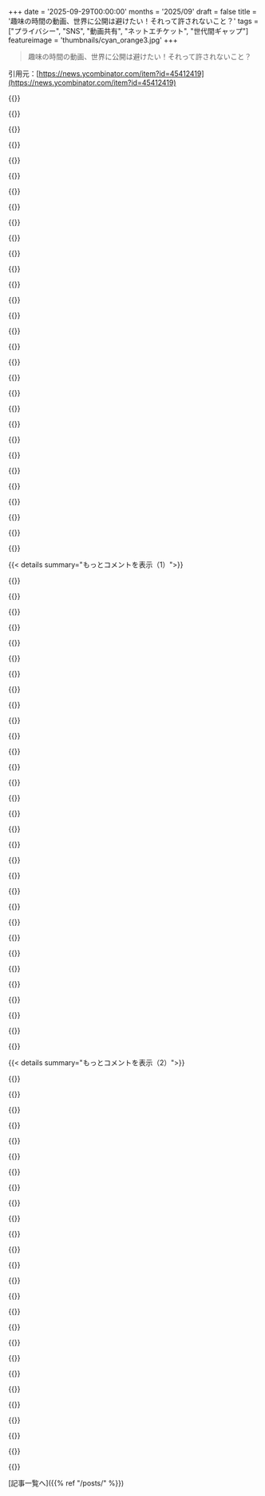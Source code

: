 +++
date = '2025-09-29T00:00:00'
months = '2025/09'
draft = false
title = '趣味の時間の動画、世界に公開は避けたい！それって許されないこと？'
tags = ["プライバシー", "SNS", "動画共有", "ネットエチケット", "世代間ギャップ"]
featureimage = 'thumbnails/cyan_orange3.jpg'
+++

> 趣味の時間の動画、世界に公開は避けたい！それって許されないこと？

引用元：[https://news.ycombinator.com/item?id=45412419](https://news.ycombinator.com/item?id=45412419)




{{<matomeQuote body="動画が写真よりプライバシー侵害と感じる。動画は受け入れろという意見は違和感があり、若い世代の「いつも録画されてる」という感覚から来てるのかも。たまに撮られるのと、毎週YouTubeにアップされるのは全然違う。後者だと誰かのパラソーシャル関係の脇役になるリスクがあるよ。" userName="eterm" createdAt="2025/09/29 12:03:49" color="#45d325">}}




{{<matomeQuote body="結婚式準備中に、新郎新婦の写真をSNSに載せないようゲストに頼むのはOKかという投稿を見て驚いた。ゲストは自分や会場の写真はOKだけど、新郎新婦はNG。SNS投稿は防げないとか、頼むのは失礼って意見も。SNSで新郎新婦の写真がないと非常識だと判断されるって主張まであった。世代間の隔たりを痛感したよ。" userName="gms7777" createdAt="2025/09/29 12:28:39" color="#ff33a1">}}




{{<matomeQuote body="自分のイベントで録画しないでって頼んだのに、もし録画したらそいつはクソ野郎だ。" userName="squigz" createdAt="2025/09/29 12:36:40" color="#45d325">}}




{{<matomeQuote body="結婚式は昔から最も根本的に公的なイベントだよ。多くの人に彼らが結ばれたことを知らせるのが目的さ。ゲストに写真撮影を頼まないなんて、とんでもない失態で、カップルの評判は完全に台無しになる。もし舞台恐怖症なら、静かでプライベートな挙式にすればいいんだよ。" userName="carlosjobim" createdAt="2025/09/29 13:43:53" color="">}}




{{<matomeQuote body="小中学生の俺の子どもたちが誕生日パーティーで兄姉がライブ配信してたんだけど、うちの子たちも俺もすごく嫌な気持ちになったんだ。だから、若い子たちもまだプライバシー侵害だと感じる子はいるってことだね。全てが失われたわけじゃないのかも。" userName="spicyusername" createdAt="2025/09/29 12:08:45" color="#ff33a1">}}




{{<matomeQuote body="プライバシーの概念や尊重を持ってる若者もいれば、そうじゃない人もいる。これは世代間のことじゃなくて、境界線の意識がない人が、同意なしに何でも世界中に配信しろって騒ぐテクノロジーを手に入れただけだよ。そういう人たちにイライラしてる若者もたくさんいるのは確かさ。" userName="siva7" createdAt="2025/09/29 12:14:18" color="#45d325">}}




{{<matomeQuote body="同意する。この前家族の集まりで、妻のいとこがライブ配信してたんだ。みんな、私的な会話がインターネットに生配信されてると分かったら激怒してたよ。同じやつが母親が死にかけてるときも同じことしてた。本当に信じられない。" userName="RajT88" createdAt="2025/09/29 12:43:43" color="#ff33a1">}}




{{<matomeQuote body="「私的な会話がインターネットに生配信されてると分かったらみんな激怒した」についてだけど、音声は動画とは違うよ。音声記録には法律で明示的な同意が必要だから、これは技術的に違法なんだ。" userName="lcnPylGDnU4H9OF" createdAt="2025/09/29 13:34:49" color="#ff5733">}}




{{<matomeQuote body="「結婚式は昔から最も根本的に公的なイベントだ」って意見だけど、なんでそう思うの？結婚式は公共の場所で行われることもあるけど、そうである必要はないし、招待されたゲスト（つまり一般人じゃない）だけが参列するのもごく普通だよ。" userName="justinclift" createdAt="2025/09/29 14:03:32" color="#45d325">}}




{{<matomeQuote body="アメリカのほとんどの州では、音声録音は一方が同意してればOKって法律があるんだって。" userName="greenavocado" createdAt="2025/09/29 13:38:49" color="">}}




{{<matomeQuote body="Gen Zだけど、動画撮られるのが嫌って気持ちはわかるよ。でも、公共の場では色んな人がいるから、受け入れるしかない部分もあるよね。タバコの煙とか、夜中のクラクションとかと同じさ。" userName="Gigachad" createdAt="2025/09/29 12:10:29" color="">}}




{{<matomeQuote body="写真も動画も両方嫌いだよ。ジムで変なポーズ中に勝手に撮られてSNSに載せられると超不快だし、不安になる。今の若者が不安障害多いのって、これのせいもあるんじゃないかな。<br>昔のパーティーではカメラなしでみんな踊って楽しんでたのに、誰かが撮り始めたら一気に場の雰囲気が悪くなった経験があるよ。カメラは楽しい時間を壊すんだ。" userName="al_borland" createdAt="2025/09/29 17:01:17" color="#ff5733">}}




{{<matomeQuote body="Hacker Newsには変な奴らが多いな。人を招待したイベントで変なルール押し付けるなよ。結婚式とか誕生日とかって、大人ならみんなのため、ホスピタリティのためにやるもんだろ。お前がボス面する場じゃないんだよ。<br>2025年になったら、礼儀とか社会常識は全部なくなったってことか？" userName="carlosjobim" createdAt="2025/09/29 14:35:54" color="">}}




{{<matomeQuote body="イギリスの結婚式ではプロがいるから写真撮るなって毎回言われてるのに、無視されるんだ。俺の結婚式でもゲストに台無しにされたよ。それに、公共の場で何か起きても、まず助けずにスマホで動画撮り始めるのも変だろ。" userName="physicsguy" createdAt="2025/09/29 14:23:13" color="#ff5c5c">}}




{{<matomeQuote body="ジムに他に良いところないの？もしオーナーの行動が嫌なら、お金払うのやめるべきだよ。" userName="lynx97" createdAt="2025/09/29 17:04:06" color="">}}




{{<matomeQuote body="俺の個人的な経験だとね、世代間のギャップって逆なんだ。若い人の方が公開される危険性をすごくよくわかってて、オンラインに載る可能性あるなら公共の場での行動にめっちゃ気を使ってるよ。" userName="AlecSchueler" createdAt="2025/09/29 12:14:41" color="">}}




{{<matomeQuote body="もうそのジムには行ってないよ。オーナーは戻ってきてって連絡してくるけど、他に良いジムが見つからなくて困ってるんだ。ジムを探す時は写真がめっちゃ参考になるのに、いざ会員になったら自分は撮られたくないって、なんか皮肉だよね。" userName="al_borland" createdAt="2025/09/29 17:09:28" color="">}}




{{<matomeQuote body="教会での結婚式は誰でも入れるオープンなものだよ。披露宴とは違うんだ。結婚は新聞とかでも公表されるし、証人も必要だろ。証人は一般の人たちの代表なんだからね。写真なんて後で確認するためだよ。結婚式を「プライベート」って考えるなんて、頭おかしいんじゃないか。" userName="ThrownOffGame" createdAt="2025/09/29 15:26:34" color="">}}




{{<matomeQuote body="今はみんなプライベートな場に移ってるよ。Discordグループとか、非公開のSNSアカウントとかね。実名でFacebookに投稿してた時代はとっくに終わったよ、リスクが多すぎるからね。でもYouTubeの短い動画に名前なしで映るくらいなら、たいしたリスクじゃないんじゃないかな。" userName="Gigachad" createdAt="2025/09/29 12:25:09" color="#ff5733">}}




{{<matomeQuote body="私が行ったAirsoftイベントは全部私有地だったよ。だから、プライベートなAirsoftフィールドを使って、撮影禁止を参加条件にすればいいんじゃない？もしルールを破ったら、不法侵入で対応できるしね。" userName="mothballed" createdAt="2025/09/29 12:13:32" color="#38d3d3">}}




{{<matomeQuote body="ほとんどのジムなら、人が映ってない良い写真を撮るのはそんなに難しくないはずじゃないかな？クラスの集合写真って、何か特別な価値があるの？" userName="detaro" createdAt="2025/09/29 17:11:17" color="">}}




{{<matomeQuote body="「教会での結婚式は誰でも入れる公開イベントだった」って言うけど、Blighty（イギリス）では普通の結婚式はほとんど招待制だよ。教会でやる結婚式も、役所や結婚式場みたいな世俗的な場所でやる結婚式もね。" userName="GJim" createdAt="2025/09/29 15:48:45" color="">}}




{{<matomeQuote body="招待客がいる結婚式でも公開イベントだよ。English（英語）だと“public”には「秘密じゃない」と「誰でも参加自由」の区別がないからね。この場合、「秘密じゃない結婚式」って話だよ。普通にゲストを呼ぶ結婚式なんて、最もオープンなイベントの一つなんだ。写真を撮らないでって頼むのは、アスリートが大きなスポーツイベントで「誰も写真を撮るな」って要求するようなものだよ。" userName="carlosjobim" createdAt="2025/09/29 14:17:58" color="">}}




{{<matomeQuote body="それが解決策だよ。もし記録されたくないなら、「撮影禁止」のイベントに参加すればいい。そんなイベントがないなら、それは運が悪かったってこと。Market（市場）は君の特別な要求を満たす義務はないんだ。もし十分な人が同じことを望むなら、自分でイベントを企画すればいい。" userName="scotty79" createdAt="2025/09/29 17:07:26" color="">}}




{{<matomeQuote body="US federal law（アメリカ合衆国連邦法）だと、One-Party Consent（一者同意の原則）って、会話の当事者じゃないとダメなんだ。だからほとんどのSecurity Cameras（防犯カメラ）は音声を録音しないんだよ。もし君がLive Streaming（ライブストリーミング）しながら、自分が参加してない会話を拾っちゃったら、それはfederal wiretapping laws（連邦盗聴法）に違反するんだ。" userName="webstrand" createdAt="2025/09/29 15:06:36" color="#38d3d3">}}




{{<matomeQuote body="もっとシンプルなジムでの解決策もあるよ。クラスの写真を撮る前に、写真に映りたくない人とか、公開されるのが嫌な人に事前に聞いて、写真を撮る数分間だけ画面から外れてもらえばいいんじゃない？" userName="aleph_minus_one" createdAt="2025/09/29 17:21:49" color="#785bff">}}




{{<matomeQuote body="これは主に文化的な問題だよ。「公開の場所にいるなら写真に映っても仕方ない」って考え方は、Anglo-Saxon（アングロサクソン）諸国以外ではあまり見られないんだ。UK（イギリス）は文化的にはAnglo-Saxon圏だけど、法律的には厳しいEU（欧州連合）の個人の権利を引き継いでるから、ちょっと特殊な場所なんだよね。" userName="weinzierl" createdAt="2025/09/29 13:20:33" color="#ff33a1">}}




{{<matomeQuote body="このコメント、全然記事の話題に合ってないよ。「The Free Market（自由市場）」って言葉を使って、Privacy（プライバシー）とかConsent（同意）とか、Digital Age（デジタル時代）のSocial Contracts（社会契約）についての有意義な議論を避けてるだけだよね。「Tough luck（運が悪かった）」なんて解決策じゃないし（「No-recording（撮影禁止）」のAirsoftイベントなんてまずないって知ってるでしょ？）。これって会話に何か加わってるの？" userName="soiltype" createdAt="2025/09/29 18:45:08" color="#ff33a1">}}




{{<matomeQuote body="昔から隠しカメラ／防犯カメラ／ホームビデオの映像を中心にしたTV番組がいっぱいあったじゃん？デジタルカメラやインターネットが普及するずっと前からね。だから、これって世代だけの問題じゃないと思うよ。" userName="agedclock" createdAt="2025/09/29 12:50:35" color="">}}




{{<matomeQuote body="もっといいのは、写真に撮られても気にしない人たち向けに無料のクラスを提供することだね。「会社のマーケティングの一部になること」って、商品やサービスの料金に含めるべきじゃないと思う。" userName="anigbrowl" createdAt="2025/09/29 18:28:22" color="">}}




{{< details summary="もっとコメントを表示（1）">}}

{{<matomeQuote body="気持ちは分かるけど、じゃあどうする？公共の場でカメラを回すたびに、そこにいる全員からモデルリリースフォームを取るの？俺が去年、駐車場の出口を撮影してたら、ある女性が車から「撮る権利はない！」って言ってきたんだ。でもオーストラリアの法律では、公共の場なら撮れるんだよ。別の時は、メルボルンでMV撮影してたら銀行の警備員が「ここでは撮れない」って言ってきたけど、警察が来て「つまんない話だな」って言って、結局撮影を続けられたんだ。" userName="jen729w" createdAt="2025/09/29 11:57:01" color="#ff5c5c">}}




{{<matomeQuote body="基本的な人間的品位の問題だよ。著者の言う通り「相手の同意なしに写真をネットに公開するのは、正当な理由がない限り間違ってる」ってこと。これは法律じゃなくて、社会的なルールのレベルだね。公共の場で非常識に撮影する人は、たとえ完全に合法でも、社会的報いを受けるべきだよ。現代における「公共の場でのプライバシー」について社会が考えるべきだと思うな。" userName="callc" createdAt="2025/09/29 14:22:33" color="">}}




{{<matomeQuote body="『基本的な人間的品位』は大事だけど、多くの人にとって品位を傷つけるのは、誰かの肌から跳ね返った光子を捉えることじゃなくて、その人がその光子を永久に自分のものだと主張できるって考えの方だろ。俺がいるからって、相手が視線を逸らす（またはカメラを向けない）べきだって言うのは、失礼だと思うね。" userName="jMyles" createdAt="2025/09/29 16:32:49" color="">}}




{{<matomeQuote body="そうだね。1995年にビーチで水着がずれたら、数人が見るだけで終わって、恥ずかしい思いをして忘れられただろうけど。2025年なら、それがネットに永遠に公開される可能性が高い。もしそれが分かったら、本当に気になって仕方ないはず。解決策は分からないけど、『プライベート』と『パブリック』の意味が根本的に変わってきてるってことは否定できないよ。昔は公共の場でももっとプライベートだったんだ。" userName="HankStallone" createdAt="2025/09/29 17:00:44" color="#ff5c5c">}}




{{<matomeQuote body="気にするなよ。どうせ体なんて数十年で朽ち果てるんだから。もし、あんたが死ぬまで待てないような非常識な奴らがいるなら、映像を記録した人じゃなくて、その非常識な奴らを追及すべきだろ。不便の原因はそいつらなんだからさ。" userName="scotty79" createdAt="2025/09/29 17:17:39" color="">}}




{{<matomeQuote body="あんたが『誰が気にするんだ』なんて言ってることのせいで、若い女の子たちが毎日命を落としてるんだよ。" userName="ilikecakeandpie" createdAt="2025/09/29 17:33:18" color="#ff5733">}}




{{<matomeQuote body="『モデルリリースフォームを全員から取るのはどうなのか？』ってとこ、5～10年前は公共の場での撮影の権利がネットのテック系サイトで話題になってたのに、風向きが変わったのが面白いね。本当に公共の場なら、写真や動画を撮られるのは当たり前だろ。モデルリリースフォームの義務化なんて、とんでもない二次的影響があるよ。子供を庭で撮っただけで、おせっかいな隣人に訴えられたりするかもだぞ。ジャーナリズムとかで考えたら、政治家は都合のいい映像しか公開しなくなるだろうし、そんな法律は良くないよ。" userName="Aurornis" createdAt="2025/09/29 15:22:45" color="#38d3d3">}}




{{<matomeQuote body="若い女の子たちに、そんな状況でそうすべきだと思わせるような奴らを追及するべきだよ。" userName="scotty79" createdAt="2025/09/29 20:04:57" color="">}}




{{<matomeQuote body="自殺を考えるような人たちは、彼らの気味悪い写真を撮ってネットに晒す奴らのせいだよ。こんなのロケット科学じゃないんだから、みんなアホなふりするのはやめようぜ。" userName="array_key_first" createdAt="2025/09/30 02:11:03" color="#ff33a1">}}




{{<matomeQuote body="他のサルは裸の写真撮られても自害しないのに、人間だけが気にするのは病んだ文化のせいだろ？それを直せよ。技術は進む一方なんだから、いずれ直す必要がある。金持ちでも高い生け垣で囲むくらいしかできないんだから、もう後戻りできないよ。" userName="scotty79" createdAt="2025/09/30 07:15:59" color="">}}




{{<matomeQuote body="家父長制を直せって？俺にできるわけないだろ。みんなアホなふりするのはやめようぜ。そして、実現不可能な「解決策」を提案するのもやめよう。今すぐできるめちゃくちゃシンプルな解決策は「人の裸の写真を撮らない」ってことだろ。" userName="array_key_first" createdAt="2025/09/30 12:54:09" color="#38d3d3">}}




{{<matomeQuote body="こういう場所はプライベートなんだから、自分たちでルールを決められるはずだよ。筆者は「公開される動画に入りたくないことを示すシンプルな紫のストラップ」を提案してるね。昔はYouTuberが珍しかったから気にならなかったけど、今は増えてきたから問題になってるんだろうな。" userName="sharperguy" createdAt="2025/09/29 12:12:43" color="#ff5c5c">}}




{{<matomeQuote body="「基本的な人間性」。たくさんの多様な人がいて、社会的な繋がりがどんどん希薄になってるから、もう基本的な人間性なんて期待できないよ。それは、本当の社会的な繋がりや義務がある「仲間内」だけに通用する話なんだ。ほとんどの人はもうそれを持ってないんだよ。" userName="everdrive" createdAt="2025/09/29 14:36:37" color="">}}




{{<matomeQuote body="問題の一部は、録画されてる映像の大部分が、録画する価値どころか公開する価値もないってことだ。（録画してる本人の個人的価値は別として、それは公開する必要ないよね）OPの例だと、撮られてる人たちはたまたま映り込んだ傍観者じゃなくて、動画の被写体なんだよ。" userName="alex77456" createdAt="2025/09/29 12:42:11" color="#785bff">}}




{{<matomeQuote body="アメリカ人としてヨーロッパに住んでるけど、あっちでは「デフォルトでカメラ禁止」がかなり成功してるのを見てきたよ。" userName="bravura" createdAt="2025/09/29 13:40:17" color="#ff5733">}}




{{<matomeQuote body="「監査人」もそうだよね。公共の場で人にカメラを突きつけて、プライバシー侵害に感じるけど法的には大丈夫っていう曖昧さを使って、相手を挑発して被害者ぶるんだから。俺は「合理的な人テスト」がすごくいいと思うね。カメラの使用が個人的／仕事目的で合理的かどうかだ。" userName="stuartjohnson12" createdAt="2025/09/29 13:20:10" color="#45d325">}}




{{<matomeQuote body="家父長制を直せって？そうだね、性差別、ピューリタニズム、セキュリティ・バイ・オブスキュリティ、アブラハムの宗教もだ。それはとっくに遅れてる。今すぐできる解決策は「人の裸の写真を撮らない」だけど、これは一時的な解決策にすぎないよ。<br>だって近い将来、みんな常に写真を撮られるようになるんだから。心配しなくていい、何も直す必要はない。ただ静かに死んで、次の世代が君たちの文化的な重荷なしで育つようにしてやればいい。これも一時的な解決策だけど、今はまだできることだね。" userName="scotty79" createdAt="2025/09/30 13:51:39" color="#ff5c5c">}}




{{<matomeQuote body="公務員やニュース性のあるイベントを撮ることに誰も反対してないって。プライベートな人を勝手に公開しちゃいけないってことと、警察の活動を自由に撮れるってことは、矛盾しない話だよ。" userName="detaro" createdAt="2025/09/29 18:06:15" color="#45d325">}}




{{<matomeQuote body="公と私の区別は、名誉毀損と誹謗中傷みたいにはっきりさせるべきだよね。一時的に公共の場にいる時に一時的なプライバシーは期待しないけど、道を歩いてる姿が永久に全世界に配信されるのはおかしいと思う。" userName="hermannj314" createdAt="2025/09/29 13:40:19" color="#ff5733">}}




{{<matomeQuote body="それが嫌なら、公の場で動画を撮るのやめれば？少なくとも人を撮るのをやめれば？撮影する側が「撮っていいはずだ」って決めつけて、みんながその好みに合わせるべきって思ってるけど、逆じゃない？" userName="Hizonner" createdAt="2025/09/29 12:55:03" color="#45d325">}}




{{<matomeQuote body="エアソフトレンジは私有地で、免責同意書にサインしてるんだから、撮影に関するルールを作るのは全然合理的だよね。TikTok撮影OKなジムとNGなジムがあるみたいに、カメラOKな日とNGな日を作ればいいんだよ。" userName="notatoad" createdAt="2025/09/29 15:24:50" color="#ff33a1">}}




{{<matomeQuote body="記事の著者はテック弁護士だから、これは議論を始めるためだろうね。もし私的な場所で撮影を許可するなら、最低限オプトアウトの選択肢は提供すべきだと思う。「紫のストラップ」はいいアイデアだね。後からぼかしたりカットしたりしやすいし。" userName="fuzzehchat" createdAt="2025/09/29 12:50:25" color="#785bff">}}




{{<matomeQuote body="著者の提案、つまり最終的な動画から除外してほしい人がストラップやバッジをつけるっていうのは、すごく現実的でいいアイデアだよね。もしそれを無視して公開したら、みんなで「それはダメだ」って非難できるから、コミュニティで守れると思う。" userName="tonymet" createdAt="2025/09/29 16:38:10" color="#785bff">}}




{{<matomeQuote body="特別なことをしなくてもできる、めちゃくちゃ簡単なオプトアウト方法があるじゃん。それは、録画を許可してる場所に行かないことだよ。" userName="wang_li" createdAt="2025/09/29 15:43:24" color="">}}




{{<matomeQuote body="道を歩いてる時に撮られないことを期待するべきじゃないよ。むしろ撮られないことを期待する方が社会契約違反だと思う。公共の場は色々な目的に使われるんだから。私は見られたくないからみんな顔を背けて、とか言えないのと同じで、他人を排除する権利はないんだよ。" userName="wang_li" createdAt="2025/09/29 15:39:31" color="#785bff">}}




{{<matomeQuote body="じゃあさ、公共の場所にある監視カメラも全部禁止するの？銀行のATMは24時間公共の歩道を撮ってるけど、誰も何も言わないよね。それってどうなの？" userName="shmel" createdAt="2025/09/29 15:40:58" color="#ff33a1">}}




{{<matomeQuote body="AIを使えば、許可してない人をぼかすなんて簡単にできるんだよ。「手間がかかる！」なんて言い訳にならない！自分の金儲けのために無差別に人を動画に撮るのは、法律で禁止すべきだね。" userName="blindriver" createdAt="2025/09/29 13:19:52" color="#45d325">}}




{{<matomeQuote body="ヨーロッパではドライブレコーダーや自転車カメラってまだ普及してないの？交通事故とか警察とのやり取りみたいな高額なイベントの判定にすごく役立つと思うんだけど。" userName="lotsofpulp" createdAt="2025/09/29 15:38:39" color="">}}




{{<matomeQuote body="「公共の場で動画を撮るたびにモデルリリースが必要なの？」って言うけど、全部を記録する必要はないよね。Stravaで自分のランニングやライドを共有してるランナーやサイクリストみたいに、自己顕示欲以外に目的があるのか考えずにやってる人が多すぎるんだ。" userName="prmoustache" createdAt="2025/09/29 14:36:24" color="">}}




{{<matomeQuote body="で、もし「警察活動」っていう社会の特定の役割がなくなったら、どうなるの？" userName="jMyles" createdAt="2025/09/29 18:35:14" color="">}}

{{</details>}}




{{< details summary="もっとコメントを表示（2）">}}

{{<matomeQuote body="昔はさ、ちょっと恥ずかしいことでも、支え合えるコミュニティならできたりしたんだ。例えば、なりきり遊びで変なこと言ったり、転んだり、自分より年下の子に負けたりとか。若い頃はオープンマイクで演奏してたけど、ミュージシャンとして成長するには公開で演奏することが大事で、それはつまり人前で下手くそな演奏をすることだったんだ。でも、今はそれをやったら誰かがライブ配信したり、YouTubeにあげたりするだろう？そしたら意地悪な奴らに見つかって、Facebookとかソーシャルメディアも特定されて学校でいじめられて、二度と楽器を触らなかったと思う。だから、自分のハイライト集は他のところでやってくれ、頼むよ。" userName="jedimastert" createdAt="2025/09/29 13:05:47" color="#ff33a1">}}




{{<matomeQuote body="ちょっと大げさかもしれないけど、インターネットの問題の半分は、過去10〜15年で広まった「ダンク文化」のせいだと感じるよね。罪のない人々を罵倒することで、誰でもかなりの悪名を簡単に得られるなんて、ひどすぎる。" userName="cosmic_cheese" createdAt="2025/09/29 15:29:58" color="#ff5c5c">}}




{{<matomeQuote body="それは全然大げさじゃないよ。YouTuberもいつも言ってるもん。一番再生数が伸びる動画って、ネガティブなやつなんだよ。" userName="scuff3d" createdAt="2025/09/29 16:20:15" color="#785bff">}}




{{<matomeQuote body="いつか若い頃からネットにどっぷり浸かっていた人が大統領選に出馬したら、とんでもないことになりそうだよね。" userName="CobrastanJorji" createdAt="2025/09/29 16:46:00" color="">}}




{{<matomeQuote body="いやいや、J.D. Vanceは若い頃の恥ずかしい写真がたくさんあったけど、彼を傷つけることにはならなかったよ。彼は無名から副大統領にまでなったんだから。" userName="renewiltord" createdAt="2025/09/29 16:56:41" color="">}}




{{<matomeQuote body="大統領候補に犯罪歴があるのに、それが良い例になるかな？「女性がぎっしり詰まったバインダー」発言で選挙が終わる時代じゃないのは、もう明らかだよね。" userName="johnnyanmac" createdAt="2025/09/29 22:55:12" color="">}}




{{<matomeQuote body="それでも彼はいつも失脚させられようとしてるよ。AOCのダンス動画も同じように使われてるしね。" userName="al_borland" createdAt="2025/09/29 17:06:22" color="">}}




{{<matomeQuote body="批判しても意味ない、だって両方とも選挙に勝ってるんだもん。" userName="renewiltord" createdAt="2025/09/29 17:07:32" color="">}}




{{<matomeQuote body="君の言いたいことはわかるけど、たとえ選ばれたとしても、世間の人物像への認識は変えられるんだよ。" userName="sentientslug" createdAt="2025/09/29 19:40:51" color="">}}




{{<matomeQuote body="JD Vanceに対するネガティブな印象は、昔の不器用な若さじゃなくて、最近の行動や発言のせいだよ。" userName="jonny_eh" createdAt="2025/09/29 20:29:56" color="">}}




{{<matomeQuote body="若い頃の変なこととか変な行為に対するつまらない批判が、彼の統治に対するちゃんとした批判をかえって効かなくしてるんじゃないかな。皮肉だよね。" userName="greycol" createdAt="2025/09/29 22:25:48" color="">}}




{{<matomeQuote body="ここのコメント、アメリカ中心すぎるよ！実際、多くの国では写真の撮影や公開には同意を求める法律があるし、それで問題なくやってるんだ。<br>Wikimediaに例があるけど、これだけじゃないだろうね: https://commons.wikimedia.org/wiki/Commons:Country_specific_..." userName="zokier" createdAt="2025/09/29 12:29:31" color="#ff5c5c">}}




{{<matomeQuote body="1. 記事の著者はイギリス人だよ。<br>2. アメリカ以外の他の国でも、同意なしで撮影されることなんてよくある話さ。アルプスでスキーしてる動画とか、自分もたくさん映ってると思うし。" userName="frantathefranta" createdAt="2025/09/29 14:58:31" color="">}}




{{<matomeQuote body="アメリカには、君が言ってるような法律をすごく難しくする別の法律があるんだ。法律ってのはシステム全体として見ないとダメだよ。<br>それに、アメリカの法律は金持ちをすごく守るし、貧乏人には完全に無視されがちだ。例えば、ジェフリー・ベゾスが赤ちゃんアザラシをバットで叩き殺してる動画を撮ったら全力で罰せられるけど、Star-Wars Kidの動画は、数千枚のコピーを削除してもらうために寄付を募る羽目になるのに、法執行機関は無視するんだ。" userName="pixl97" createdAt="2025/09/29 15:09:14" color="#ff33a1">}}




{{<matomeQuote body="問題は法律じゃないと思うんだよね。#metooみたいなのを見ればわかるけど、たとえ最終的に訴訟で勝っても、ものすごい影響がある。そして、世間の印象はなかなか変わらない。<br>それに、こんなことに対して世間全体に恥の意識が足りないから、ちょっとでもリスクのあることはしたくない、変なことはしない、仕事の面接で不利にならないようにする、自分だけが楽しんでて他人が「変」だと思うことはしない、みたいな変な状態になってるんだ。" userName="johnnyanmac" createdAt="2025/09/29 23:02:10" color="#785bff">}}




{{<matomeQuote body="プライベートな場所で写真を撮るときは、「photo release」とか「Model Release」っていう契約がよく使われるんだよ。これで写真家が写真を使う権利がもらえるんだ。<br>https://en.wikipedia.org/wiki/Model_release" userName="acomjean" createdAt="2025/09/29 23:24:41" color="#ff33a1">}}




{{<matomeQuote body="いや、他のヨーロッパの国でも「撮られたくなかったら参加しなきゃいい」っていう考え方だよ。<br>例えば、筆者が言う「（プライベートな）会議」でも、同意書や入り口のバナーで、全ての写真が誰でも撮れて広告に使われる可能性があるってすごく明確にされてるんだ。アメリカと同じさ。" userName="deepsun" createdAt="2025/09/29 16:12:08" color="">}}




{{<matomeQuote body="会議で写真NGのステッカーをくれる所もあるけど、スマホで撮る人は気にしないかも。ドイツとかで撮影許可なしに公開するなって警告は見たことないな。ほとんどの人は常識的だけど、結局君の写真は何らかの形でネット上にあるもんだよ、法律がどうあれね。" userName="ghaff" createdAt="2025/09/29 18:28:23" color="#ff5c5c">}}




{{<matomeQuote body="私の国だと昔はこうだったよ、今は違うかもだけどね。個人が道で君を撮るのはOK。テレビや映画のクルーが道で君を撮るなら許可のサインが必要。YouTuberが道で君を撮るのはOK。" userName="lomase" createdAt="2025/09/29 20:08:34" color="">}}




{{<matomeQuote body="まあ記事を書いた人はアメリカにいるんだし、アメリカでの経験について投稿してるんだから、そんなに驚くことじゃないよね。" userName="Vrondi" createdAt="2025/09/29 17:49:34" color="">}}




{{<matomeQuote body="‟これはただ人前で認識されてるだけ”って意見には反論したいな。君は全世界に認識されることに同意してないでしょ？その場の人やコミュニティに認識されることに同意してるだけ。コミュニティなら嫌な奴を避けたりできるけど、ネットではそうはいかない。同じ考えの人が集まるイベントとは全然違うよ。" userName="jedimastert" createdAt="2025/09/29 13:12:25" color="#ff5733">}}




{{<matomeQuote body="最近増えてる家の玄関カメラの問題と似てる気がする。道行く人が録画されるのは、それが個人利用で、共有するには意識的な行動が必要ならOK。ストーカーや警察が映像を使うには、協力が必要になる。でも、「顔認識で全部ネットワーク化して道行く人を簡単に追跡できるようにしよう」ってなったら、それは大問題だよ。" userName="Terr_" createdAt="2025/09/29 19:52:48" color="#ff5733">}}




{{<matomeQuote body="今、カメラがどこにでもあって小さくて安いから、「人前でのプライバシーはない」っていう概念について、新しい社会的な合意が必要だと思う。法律って神聖なものじゃなくて、昔の人が今の私たちに課したルールでしょ。プライバシーに関する法律は、技術も文化も人口も全然違う時代に作られたんだからね。" userName="tonymet" createdAt="2025/09/29 16:40:34" color="#ff33a1">}}




{{<matomeQuote body="自分より子供の写真が撮られるのが嫌だね。ほとんどの人は撮ってもいいか聞いてくれるけど、先日結婚式で知らないスタッフが子供の写真を撮りたがって、断ったら不機嫌になった。知らない子の写真を撮るって変でしょ。プレイグループでも、同意なしの撮影禁止って言ってるのに、勝手に撮り始めて、やめるよう言ったらまた不機嫌になった人がいたよ！" userName="physicsguy" createdAt="2025/09/29 14:27:23" color="#ff5733">}}




{{<matomeQuote body="私はイギリス出身だよ。「stroppy」は‟怒ってる”というより‟不機嫌”って感じだね。何かを止められて、ムカついて目つきが悪くなってるティーンエージャーとかが‟strop”って言われるかも。" userName="physicsguy" createdAt="2025/09/29 20:56:48" color="">}}

{{</details>}}



[記事一覧へ]({{% ref "/posts/" %}})
